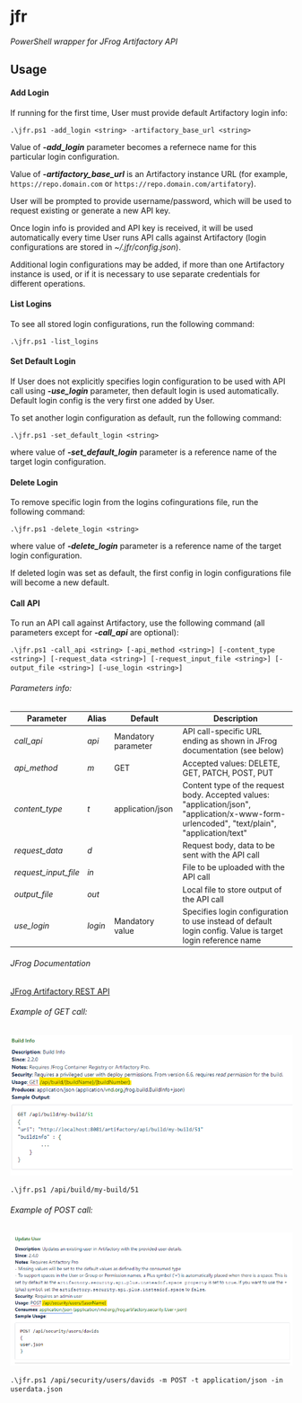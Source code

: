 # jfr
*PowerShell wrapper for JFrog Artifactory API*

## Usage

#### Add Login
If running for the first time, User must provide default Artifactory login info:

    .\jfr.ps1 -add_login <string> -artifactory_base_url <string>

Value of ***-add_login*** parameter becomes a refernece name for this particular login configuration.

Value of ***-artifactory_base_url*** is an Artifactory instance URL (for example, `https://repo.domain.com` or `https://repo.domain.com/artifatory`).

User will be prompted to provide username/password, which will be used to request existing or generate a new API key. 

Once login info is provided and API key is received, it will be used automatically every time User runs API calls against Artifactory (login configurations are stored in *~/.jfr/config.json*).

Additional login configurations may be added, if more than one Artifactory instance is used, or if it is necessary to use separate credentials for different operations.

#### List Logins
To see all stored login configurations, run the following command:

    .\jfr.ps1 -list_logins

#### Set Default Login
If User does not explicitly specifies login configuration to be used with API call using ***-use_login*** parameter, then default login is used automatically. Default login config is the very first one added by User.

To set another login configuration as default, run the following command:

    .\jfr.ps1 -set_default_login <string>

where value of ***-set_default_login*** parameter is a reference name of the target login configuration.

#### Delete Login
To remove specific login from the logins cofingurations file, run the following command:

    .\jfr.ps1 -delete_login <string>

where value of ***-delete_login*** parameter is a reference name of the target login configuration.

If deleted login was set as default, the first config in login configurations file will become a new default.

#### Call API
To run an API call against Artifactory, use the following command (all parameters except for ***-call_api*** are optional):

    .\jfr.ps1 -call_api <string> [-api_method <string>] [-content_type <string>] [-request_data <string>] [-request_input_file <string>] [-output_file <string>] [-use_login <string>]

###### Parameters info:
| Parameter  | Alias | Default | Description |
| ------------- | ------------- | ------------- | ------------- |
| *call_api* | *api* | Mandatory parameter | API call-specific URL ending as shown in JFrog documentation (see below) |
| *api_method* | *m* | GET | Accepted values: DELETE, GET, PATCH, POST, PUT |
| *content_type* | *t* | application/json | Content type of the request body. Accepted values: "application/json", "application/x-www-form-urlencoded", "text/plain", "application/text" |
| *request_data* | *d* |  | Request body, data to be sent with the API call |
| *request_input_file* | *in* |  | File to be uploaded with the API call |
| *output_file* | *out* |  | Local file to store output of the API call |
| *use_login* | *login* | Mandatory value | Specifies login configuration to use instead of default login config. Value is target login reference name |

###### JFrog Documentation
[JFrog Artifactory REST API](https://www.jfrog.com/confluence/display/JFROG/Artifactory+REST+API)

###### Example of GET call:
![jfr.api.call.get.png](jfr.api.call.get.png)

    .\jfr.ps1 /api/build/my-build/51

###### Example of POST call:
![jfr.api.call.post.png](jfr.api.call.post.png)

    .\jfr.ps1 /api/security/users/davids -m POST -t application/json -in userdata.json

